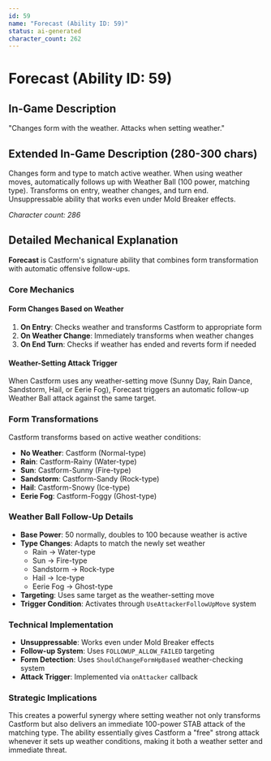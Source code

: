 ```yaml
---
id: 59
name: "Forecast (Ability ID: 59)"
status: ai-generated
character_count: 262
---
```


# Forecast (Ability ID: 59)

## In-Game Description
"Changes form with the weather. Attacks when setting weather."

## Extended In-Game Description (280-300 chars)
Changes form and type to match active weather. When using weather moves, automatically follows up with Weather Ball (100 power, matching type). Transforms on entry, weather changes, and turn end. Unsuppressable ability that works even under Mold Breaker effects.

*Character count: 286*

## Detailed Mechanical Explanation
**Forecast** is Castform's signature ability that combines form transformation with automatic offensive follow-ups.

### Core Mechanics

#### Form Changes Based on Weather
1. **On Entry**: Checks weather and transforms Castform to appropriate form
2. **On Weather Change**: Immediately transforms when weather changes  
3. **On End Turn**: Checks if weather has ended and reverts form if needed

#### Weather-Setting Attack Trigger
When Castform uses any weather-setting move (Sunny Day, Rain Dance, Sandstorm, Hail, or Eerie Fog), Forecast triggers an automatic follow-up Weather Ball attack against the same target.

### Form Transformations
Castform transforms based on active weather conditions:
- **No Weather**: Castform (Normal-type)
- **Rain**: Castform-Rainy (Water-type)
- **Sun**: Castform-Sunny (Fire-type)
- **Sandstorm**: Castform-Sandy (Rock-type)
- **Hail**: Castform-Snowy (Ice-type)
- **Eerie Fog**: Castform-Foggy (Ghost-type)

### Weather Ball Follow-Up Details
- **Base Power**: 50 normally, doubles to 100 because weather is active
- **Type Changes**: Adapts to match the newly set weather
  - Rain → Water-type
  - Sun → Fire-type
  - Sandstorm → Rock-type  
  - Hail → Ice-type
  - Eerie Fog → Ghost-type
- **Targeting**: Uses same target as the weather-setting move
- **Trigger Condition**: Activates through `UseAttackerFollowUpMove` system

### Technical Implementation
- **Unsuppressable**: Works even under Mold Breaker effects
- **Follow-up System**: Uses `FOLLOWUP_ALLOW_FAILED` targeting
- **Form Detection**: Uses `ShouldChangeFormHpBased` weather-checking system
- **Attack Trigger**: Implemented via `onAttacker` callback

### Strategic Implications
This creates a powerful synergy where setting weather not only transforms Castform but also delivers an immediate 100-power STAB attack of the matching type. The ability essentially gives Castform a "free" strong attack whenever it sets up weather conditions, making it both a weather setter and immediate threat.